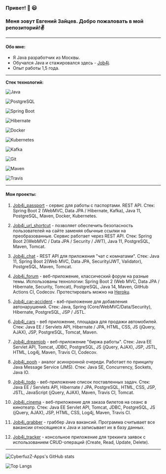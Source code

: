 ### Привет! 👋 :smiley: 
### Меня зовут Евгений Зайцев. Добро пожаловать в мой репозиторий!:v:

***

#### Обо мне:

- Я Java разработчик из Москвы.
- Обучался Java и стажировался здесь - [Job4j](https://job4j.ru/).
- Опыт работы 1,5 года.

***

<b>Стек технологий:</b>

![Java](https://img.shields.io/badge/Java-%3E%3D8-orange?style=plastic&logo=java)

![PostgreSQL](https://img.shields.io/badge/PostgreSQL-%3E%3D12-blue?style=plastic&logo=postgresql)

![Spring Boot](https://img.shields.io/badge/Spring%20Boot-2-brightgreen?style=plastic&logo=springboot)

![Hibernate](https://img.shields.io/badge/Hibernate-5-bcae79?style=plastic&logo=hibernate)

![Docker](https://img.shields.io/badge/Docker-Engine%20%2F%20Compose-0066FF?style=plastic&logo=docker)

![Kubernetes](https://img.shields.io/badge/Kubernetes-kubectl-316ce6?style=plastic&logo=kubernetes)

![Kafka](https://img.shields.io/badge/Kafka-3-fcfafa?style=plastic&logo=apachekafka)

![Git](https://img.shields.io/badge/Git-VCS-eb4d2b?style=plastic&logo=git)

![Maven](https://img.shields.io/badge/Maven-3-c02045?style=plastic&logo=apachemaven)

![Travis](https://img.shields.io/badge/Travis-CI-brightgreen?style=plastic&logo=travisci)

***

#### Мои проекты:

1. [Job4j_passport](https://github.com/CyberfuzZ-Apps/job4j_passport) - сервис для работы с паспортами. REST API. Стек: Spring Boot 2 (WebMVC, Data JPA / Hibernate, Kafka), Java 11, PostgreSQL, Maven, Docker, Kubernetes.

2. [Job4j_url_shortcut](https://github.com/CyberfuzZ-Apps/job4j_url_shortcut) - позволяет обеспечить безопасность пользователей на сайте заменяя обычные ссылки на преобразованные. Сервис работает через REST API. Стек: Spring Boot 2(WebMVC / Data JPA / Security / JWT), Java 11, PostgreSQL, Maven, Tomcat.

3. [Job4j_chat](https://github.com/CyberfuzZ-Apps/job4j_chat) - REST API для приложения "чат с комнатами". Стек: Java 11, Spring Boot 2(Web MVC, Data JPA, Security/JWT, Validator), PostgreSQL, Maven, Tomcat.

4. [Job4j_forum](https://github.com/CyberfuzZ-Apps/job4j_forum) - веб-приложение, классический форум на разные темы. Использованы технологии: Spring Boot 2 (Web MVC, Data JPA / Hibernate, Security, Tomcat), PostgreSQL, Java 14, Maven, GitHub Actions CI, Codecov. Протестировать можно на [Heroku](https://cyberfuzz-forum.herokuapp.com/).

5. [Job4j_car-accident](https://github.com/CyberfuzZ-Apps/job4j_car_accident) - вэб-приложение для добавления автонарушений. Стек: Java, Spring (Core/WebMVC/Data/Security), Hibernate, PostgreSQL, JSP / JSTL.

6. [Job4j_cars](https://github.com/CyberfuzZ-Apps/job4j_cars) - веб приложение, площадка для продажи автомобилей. Стек: Java EE / Servlets API, Hibernate / JPA, HTML, CSS, JS (jQuery, AJAX), JSP, PostgreSQL, Tomcat, Maven.

7. [Job4j_dreamjob](https://github.com/CyberfuzZ-Apps/job4j_dreamjob) - веб-приложение "биржа работы". Стек: Java EE Servlet API, Tomcat, JDBC, PostgreSQL, JS (jQuery, AJAX), JSP, JSTL, HTML, Log4j, Maven, Travis CI, Codecov.

8. [Job4j_pooh](https://github.com/CyberfuzZ-Apps/job4j_pooh) - аналог асинхронной очереди. Работает по принципу Java Message Service (JMS). Стек: Java SE, Concurrency, Sockets, Java IO.

9. [Job4j_todo](https://github.com/CyberfuzZ-Apps/job4j_todo) - веб-приложение список поставленных задач. Стек: Java EE / Servlets API, Hibernate / JPA, PostgreSQL, HTML, CSS, JSP, JSTL, JavaScript (jQuery, AJAX), Maven, Travis CI, Tomcat.

10. [Job4j_cinema](https://github.com/CyberfuzZ-Apps/job4j_cinema) - веб-приложение для заказа билетов на сеанс в кинотеатр. Стек: Java EE Servlet API, Tomcat, JDBC, PostgreSQL, JS (jQuery, AJAX), JSP, HTML, CSS, Log4j, Maven, Travis CI.

11.  [Job4j_grabber](https://github.com/CyberfuzZ-Apps/job4j_grabber) - граббер Java вакансий. Программа считывает все вакансии относящиеся к Java и записывает их в базу данных.

12. [Job4j_tracker](https://github.com/CyberfuzZ-Apps/job4j_tracker) - консольное приложение для трекинга заявок с использованием CRUD-операций (Create, Read, Update, Delete).

***

![CyberfuzZ-Apps's GitHub stats](https://github-readme-stats.vercel.app/api?username=CyberfuzZ-Apps&show_icons=true&theme=slateorange&hide=stars,prs)

![Top Langs](https://github-readme-stats.vercel.app/api/top-langs/?username=CyberfuzZ-Apps&theme=slateorange)

<!--
**CyberfuzZ-Apps/CyberfuzZ-Apps** is a ✨ _special_ ✨ repository because its `README.md` (this file) appears on your GitHub profile.

Here are some ideas to get you started:

- 🔭 I’m currently working on ...
- 🌱 I’m currently learning ...
- 👯 I’m looking to collaborate on ...
- 🤔 I’m looking for help with ...
- 💬 Ask me about ...
- 📫 How to reach me: ...
- 😄 Pronouns: ...
- ⚡ Fun fact: ...
-->
